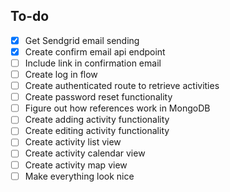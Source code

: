## To-do

- [x] Get Sendgrid email sending
- [x] Create confirm email api endpoint
- [ ] Include link in confirmation email
- [ ] Create log in flow
- [ ] Create authenticated route to retrieve activities
- [ ] Create password reset functionality
- [ ] Figure out how references work in MongoDB
- [ ] Create adding activity functionality
- [ ] Create editing activity functionality
- [ ] Create activity list view
- [ ] Create activity calendar view
- [ ] Create activity map view
- [ ] Make everything look nice
